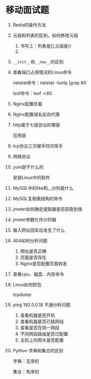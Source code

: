 # 移动面试题

1. Redis的操作方法

2. 元祖和列表的区别，如何修改元祖

   1. 书写上：列表是[],元祖是()
   2. 

3. `__init__`和`__new__`的区别

4. 查看端口占用情况的Linux命令

   netstat命令：netstat -tunlp |grep 80

   lsof命令：lsof -i:80

5. Nginx配置负载

6. Nginx配置域名反向代理

7. http属于七层协议的哪层

   应用层

8. tcp协议三次握手四次挥手

9. 网络协议

10. yum是干什么的

    安装Linux中的软件

11. MySQL中的like和__分别是什么

12. MySQL复制表结构的命令

13. jmeter如何确定提取器是否获取到值

14. jmeter参数化作计时器

15. 输入网址回车后发生了什么

16. 404如何分析问题

    1. 网址是否正确
    2. 页面是否存在
    3. Nginx是否配置页面转发

17. 查看cpu、磁盘、内存命令

18. Linux如何抓包

    tcpdump

19. ping 192.0.0.18 不通分析问题
    1. 查看机器是否开机
    2. 查看机器是否已插网线
    3. 查看是否在同一网段
    4. 不同网段路由是否已配置
    5. 主机上的网关是否配置

20. Python 字典和集合的区别

    字典：无序的

    集合：有序的